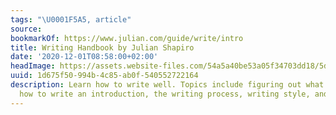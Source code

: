 ```yaml
---
tags: "\U0001F5A5, article"
source:
bookmarkOf: https://www.julian.com/guide/write/intro
title: Writing Handbook by Julian Shapiro
date: '2020-12-01T08:58:00+02:00'
headImage: https://assets.website-files.com/54a5a40be53a05f34703dd18/5d3612c1918b28e348b1b374_writing%20opengraph.jpg
uuid: 1d675f50-994b-4c85-ab0f-540552722164
description: Learn how to write well. Topics include figuring out what to write about,
  how to write an introduction, the writing process, writing style, and copyediting.
---
```


